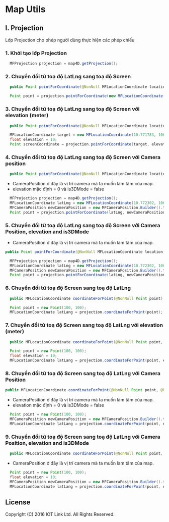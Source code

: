 # Map Utils

## I. Projection
Lớp Projection cho phép người dùng thực hiện các phép chiếu

### 1. Khởi tạo lớp Projection

```java
  MFProjection projection = map4D.getProjection();
```

### 2. Chuyển đổi từ toạ độ LatLng sang toạ độ Screen

```java
  public Point pointForCoordinate(@NonNull MFLocationCoordinate location)
```

```java
  Point point = projection.pointForCoordinate(new MFLocationCoordinate(10.771783, 106.700763));
```

### 3. Chuyển đổi từ toạ độ LatLng sang toạ độ Screen với elevation (meter)

```java
  public Point pointForCoordinate(@NonNull MFLocationCoordinate location, double elevation)
```

```java
  MFLocationCoordinate target = new MFLocationCoordinate(10.771783, 106.700763);
  float elevation = 10;
  Point screenCoordinate = projection.pointForCoordinate(target, elevation);
```

### 4. Chuyển đổi từ toạ độ LatLng sang toạ độ Screen với Camera position

```java
  public Point pointForCoordinate(@NonNull MFLocationCoordinate location,@NonNull MFCameraPosition cameraPosition)
```

- CameraPosition ở đây là vị trí camera mà ta muốn làm tâm của map.
- elevation mặc định = 0 và is3DMode = false

```java
  MFProjection projection = map4D.getProjection();
  MFLocationCoordinate latLng = new MFLocationCoordinate(10.772302, 106.701901);
  MFCameraPosition newCameraPosition = new MFCameraPosition.Builder().target(new MFLocationCoordinate(16.059790, 108.223986)).tilt(0).bearing(0).zoom(17).build();
  Point point = projection.pointForCoordinate(latLng, newCameraPosition);
```

### 5. Chuyển đổi từ toạ độ LatLng sang toạ độ Screen với Camera Position, elevation and is3DMode

- CameraPosition ở đây là vị trí camera mà ta muốn làm tâm của map.

```java
public Point pointForCoordinate(@NonNull MFLocationCoordinate location,@NonNull MFCameraPosition cameraPosition)
```

```java
  MFProjection projection = map4D.getProjection();
  MFLocationCoordinate latLng = new MFLocationCoordinate(10.772302, 106.701901);
  MFCameraPosition newCameraPosition = new MFCameraPosition.Builder().target(new MFLocationCoordinate(16.059790, 108.223986)).tilt(40).bearing(30).zoom(17).build();
  Point point = projection.pointForCoordinate(latLng, newCameraPosition, 100, true);
```

### 6. Chuyển đổi từ toạ độ Screen sang toạ độ LatLng

```java
  public MFLocationCoordinate coordinateForPoint(@NonNull Point point)
```

```java
  Point point = new Point(100, 100);
  MFLocationCoordinate latLang = projection.coordinateForPoint(point);
```

### 7. Chuyển đổi từ toạ độ Screen sang toạ độ LatLng với elevation (meter)

```java
  public MFLocationCoordinate coordinateForPoint(@NonNull Point point, double elevation)
```

```java
  Point point = new Point(100, 100);
  float elevation = 10;
  MFLocationCoordinate latLang = projection.coordinateForPoint(point, elevation);
```

### 8. Chuyển đổi từ toạ độ Screen sang toạ độ LatLng với Camera Position

```java
public MFLocationCoordinate coordinateForPoint(@NonNull Point point, @NonNull MFCameraPosition cameraPosition)
```

- CameraPosition ở đây là vị trí camera mà ta muốn làm tâm của map.
- elevation mặc định = 0 và is3DMode = false

```java
  Point point = new Point(100, 100);
  MFCameraPosition newCameraPosition = new MFCameraPosition.Builder().target(new MFLocationCoordinate(16.059790, 108.223986)).tilt(0).bearing(0).zoom(17).build();
  MFLocationCoordinate latLang = projection.coordinateForPoint(point, newCameraPosition);
```

### 9. Chuyển đổi từ toạ độ Screen sang toạ độ LatLng với Camera Position, elevation and is3DMode

```java
  public MFLocationCoordinate coordinateForPoint(@NonNull Point point, @NonNull MFCameraPosition cameraPosition, double elevation, boolean is3DMode)
```

- CameraPosition ở đây là vị trí camera mà ta muốn làm tâm của map.

```java
  Point point = new Point(100, 100);
  float elevation = 10;
  MFCameraPosition newCameraPosition = new MFCameraPosition.Builder().target(new MFLocationCoordinate(16.059790, 108.223986)).tilt(0).bearing(0).zoom(17).build();
  MFLocationCoordinate latLang = projection.coordinateForPoint(point, newCameraPosition, elevation, true);
```

License
-------

Copyright (C) 2016 IOT Link Ltd. All Rights Reserved.
